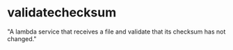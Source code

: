 # validatechecksum
"A lambda service that receives a file and validate that its checksum has not changed."

